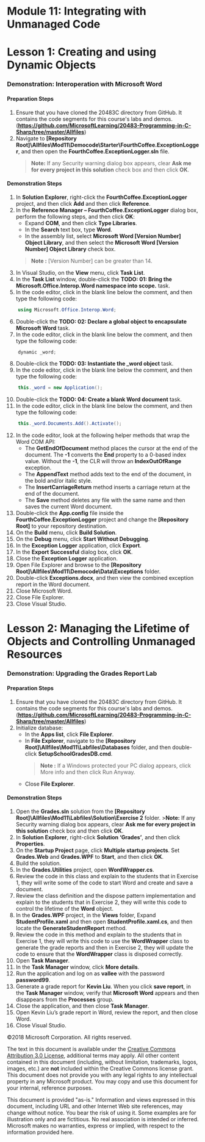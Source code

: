 
# Module 11:   Integrating with Unmanaged Code

# Lesson 1:  Creating and using Dynamic Objects

### Demonstration: Interoperation with Microsoft Word

#### Preparation Steps

1. Ensure that you have cloned the 20483C directory from GitHub. It contains the code segments for this course's labs and demos. (**https://github.com/MicrosoftLearning/20483-Programming-in-C-Sharp/tree/master/Allfiles**)
2. Navigate to **[Repository Root]\Allfiles\Mod11\Democode\Starter\FourthCoffee.ExceptionLogger**, and then open the **FourthCoffee.ExceptionLogger.sln** file.
    >**Note:** If any Security warning dialog box appears, clear **Ask me for every project in this solution** check box and then click **OK**.


#### Demonstration Steps

1.  In **Solution Explorer**, right-click the **FourthCoffee.ExceptionLogger** project, and then click **Add** and then click **Reference**.
2.	In the **Reference Manager – FourthCoffee.ExceptionLogger** dialog box, perform the following steps, and then click **OK**:
    -	Expand **COM**, and then click **Type Libraries**.
    -	In the **Search** text box, type **Word**.
    -	In the assembly list, select **Microsoft Word [Version Number] Object Library**, and then select the **Microsoft Word [Version Number] Object Library** check box.
    >**Note :** [Version Number] can be greater than 14.
3.	In Visual Studio, on the **View** menu, click **Task List**.
4.	In the **Task List** window, double-click the **TODO: 01: Bring the Microsoft.Office.Interop.Word namespace into scope.** task.
5.	In the code editor, click in the blank line below the comment, and then type the following code:
```cs
    using Microsoft.Office.Interop.Word;
```
6.	Double-click the **TODO: 02: Declare a global object to encapsulate Microsoft Word** task.
7.	In the code editor, click in the blank line below the comment, and then type the following code:
```cs
    dynamic _word;
```
8.	Double-click the **TODO: 03: Instantiate the _word object** task.
9.	In the code editor, click in the blank line below the comment, and then type the following code:
```cs
    this._word = new Application();
```
10.	Double-click the **TODO: 04: Create a blank Word document** task.
11.	In the code editor, click in the blank line below the comment, and then type the following code:
```cs
    this._word.Documents.Add().Activate();
```
12.	In the code editor, look at the following helper methods that wrap the Word COM API:
    -	The **GetEndOfDocument** method places the cursor at the end of the document. The **-1** converts the **End** property to a 0-based index value. Without the **-1**, the CLR will throw an **IndexOutOfRange** exception. 
    -	The **AppendText** method adds text to the end of the document, in the bold and/or italic style.
    -	The **InsertCarriageReturn** method inserts a carriage return at the end of the document.
    -	The **Save** method deletes any file with the same name and then saves the current Word document.
13. Double-click the **App.config** file inside the **FourthCoffee.ExceptionLogger** project and change the **[Repository Root]** to your repository destination.
14.	On the **Build** menu, click **Build Solution**.
15.	On the **Debug** menu, click **Start Without Debugging**.
16.	In the **Exception Logger** application, click **Export**.
17.	In the **Export Successful** dialog box, click **OK**.
18.	Close the **Exception Logger** application.
19.	Open File Explorer and browse to the **[Repository Root]\Allfiles\Mod11\Democode\Data\Exceptions** folder.
20.	Double-click **Exceptions.docx**, and then view the combined exception report in the Word document.
21.	Close Microsoft Word.
22.	Close File Explorer.
23.	Close Visual Studio.


# Lesson 2:  Managing the Lifetime of Objects and Controlling Unmanaged Resources

### Demonstration: Upgrading the Grades Report Lab

#### Preparation Steps

1. Ensure that you have cloned the 20483C directory from GitHub. It contains the code segments for this course's labs and demos. (**https://github.com/MicrosoftLearning/20483-Programming-in-C-Sharp/tree/master/Allfiles**)
2. Initialize database:
    - In the **Apps list**, click **File Explorer**.
    - In **File Explorer**, navigate to the **[Repository Root]\Allfiles\Mod11\Labfiles\Databases** folder, and then double-click **SetupSchoolGradesDB.cmd**.
        >**Note :** If a Windows protected your PC dialog appears, click More info and then click Run Anyway.
    - Close **File Explorer**.
    
#### Demonstration Steps

1.  Open the **Grades.sln** solution from the **[Repository Root]\Allfiles\Mod11\Labfiles\Solution\Exercise 2** folder.
        >**Note:** If any Security warning dialog box appears, clear **Ask me for every project in this solution** check box and then click **OK**.
2.  In **Solution Explorer**, right-click **Solution ‘Grades’**, and then click **Properties**.
3.  On the **Startup Project** page, click **Multiple startup projects**. Set **Grades.Web** and **Grades.WPF** to **Start**, and then click **OK**.
4.  Build the solution.
5.  In the **Grades.Utilities** project, open **WordWrapper.cs**.
6.  Review the code in this class and explain to the students that in Exercise 1, they will write some of the code to start Word and create and save a document.
7.  Review the class definition and the dispose pattern implementation and explain to the students that in Exercise 2, they will write this code to control the lifetime of the **Word** object.
8. In the **Grades.WPF** project, in the **Views** folder, Expand **StudentProfile.xaml** and then open **StudentProfile.xaml.cs**, and then locate the **GenerateStudentReport** method.
9.  Review the code in this method and explain to the students that in Exercise 1, they will write this code to use the **WordWrapper** class to generate the grade reports and then in Exercise 2, they will update the code to ensure that the **WordWrapper** class is disposed correctly.
10. Open **Task Manager**.
11. In the **Task Manager** window, click **More details**.
12. Run the application and log on as **vallee** with the password **password99**.
13. Generate a grade report for **Kevin Liu**. When you click **save report**, in the **Task Manager** window, verify that **Microsoft Word** appears and then disappears from the **Processes** group.
14. Close the application, and then close **Task Manager**.
15. Open Kevin Liu’s grade report in Word, review the report, and then close Word.
16. Close Visual Studio.



©2018 Microsoft Corporation. All rights reserved.

The text in this document is available under the  [Creative Commons Attribution 3.0 License](https://creativecommons.org/licenses/by/3.0/legalcode), additional terms may apply. All other content contained in this document (including, without limitation, trademarks, logos, images, etc.) are  **not**  included within the Creative Commons license grant. This document does not provide you with any legal rights to any intellectual property in any Microsoft product. You may copy and use this document for your internal, reference purposes.

This document is provided &quot;as-is.&quot; Information and views expressed in this document, including URL and other Internet Web site references, may change without notice. You bear the risk of using it. Some examples are for illustration only and are fictitious. No real association is intended or inferred. Microsoft makes no warranties, express or implied, with respect to the information provided here.
